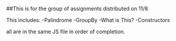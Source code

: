 ##This is for the group of assignments distributed on 11/8

This includes:
-Palindrome
-GroupBy
-What is This?
-Constructors

all are in the same JS file in order of completion.
